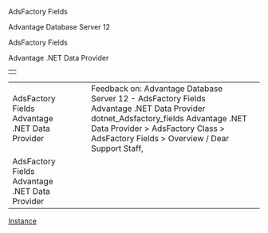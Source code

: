 AdsFactory Fields




Advantage Database Server 12  

AdsFactory Fields

Advantage .NET Data Provider

|  |
| --- |
|  |

|  |  |  |  |  |
| --- | --- | --- | --- | --- |
| AdsFactory Fields  Advantage .NET Data Provider |  |  | Feedback on: Advantage Database Server 12 - AdsFactory Fields Advantage .NET Data Provider dotnet\_Adsfactory\_fields Advantage .NET Data Provider > AdsFactory Class > AdsFactory Fields > Overview / Dear Support Staff, |  |
| AdsFactory Fields  Advantage .NET Data Provider |  |  |  |  |

[Instance](dotnet_adsfactory_instance.htm)